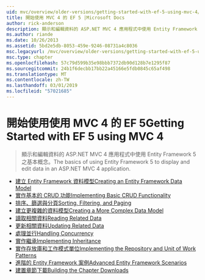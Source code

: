 ```yaml
---
uid: mvc/overview/older-versions/getting-started-with-ef-5-using-mvc-4/index
title: 開始使用 MVC 4 的 EF 5 |Microsoft Docs
author: rick-anderson
description: 顯示和編輯資料的 ASP.NET MVC 4 應用程式中使用 Entity Framework 5 之基本概念。
ms.author: riande
ms.date: 10/26/2013
ms.assetid: 5bd2e5db-8053-459e-9246-08731a4c8036
msc.legacyurl: /mvc/overview/older-versions/getting-started-with-ef-5-using-mvc-4
msc.type: chapter
ms.openlocfilehash: 57c79d599b35e98bbb7372db90d128b7e1295f87
ms.sourcegitcommit: 24b1f6decbb17bb22a45166e5fdb0845c65af498
ms.translationtype: MT
ms.contentlocale: zh-TW
ms.lasthandoff: 03/01/2019
ms.locfileid: "57021685"
---
```

<a name="getting-started-with-ef-5-using-mvc-4"></a><span data-ttu-id="fd4c6-103">開始使用使用 MVC 4 的 EF 5</span><span class="sxs-lookup"><span data-stu-id="fd4c6-103">Getting Started with EF 5 using MVC 4</span></span>
====================
> <span data-ttu-id="fd4c6-104">顯示和編輯資料的 ASP.NET MVC 4 應用程式中使用 Entity Framework 5 之基本概念。</span><span class="sxs-lookup"><span data-stu-id="fd4c6-104">The basics of using Entity Framework 5 to display and edit data in an ASP.NET MVC 4 application.</span></span>


- [<span data-ttu-id="fd4c6-105">建立 Entity Framework 資料模型</span><span class="sxs-lookup"><span data-stu-id="fd4c6-105">Creating an Entity Framework Data Model</span></span>](creating-an-entity-framework-data-model-for-an-asp-net-mvc-application.md)
- [<span data-ttu-id="fd4c6-106">實作基本的 CRUD 功能</span><span class="sxs-lookup"><span data-stu-id="fd4c6-106">Implementing Basic CRUD Functionality</span></span>](implementing-basic-crud-functionality-with-the-entity-framework-in-asp-net-mvc-application.md)
- [<span data-ttu-id="fd4c6-107">排序、篩選與分頁</span><span class="sxs-lookup"><span data-stu-id="fd4c6-107">Sorting, Filtering, and Paging</span></span>](sorting-filtering-and-paging-with-the-entity-framework-in-an-asp-net-mvc-application.md)
- [<span data-ttu-id="fd4c6-108">建立更複雜的資料模型</span><span class="sxs-lookup"><span data-stu-id="fd4c6-108">Creating a More Complex Data Model</span></span>](creating-a-more-complex-data-model-for-an-asp-net-mvc-application.md)
- [<span data-ttu-id="fd4c6-109">讀取相關資料</span><span class="sxs-lookup"><span data-stu-id="fd4c6-109">Reading Related Data</span></span>](reading-related-data-with-the-entity-framework-in-an-asp-net-mvc-application.md)
- [<span data-ttu-id="fd4c6-110">更新相關資料</span><span class="sxs-lookup"><span data-stu-id="fd4c6-110">Updating Related Data</span></span>](updating-related-data-with-the-entity-framework-in-an-asp-net-mvc-application.md)
- [<span data-ttu-id="fd4c6-111">處理並行</span><span class="sxs-lookup"><span data-stu-id="fd4c6-111">Handling Concurrency</span></span>](handling-concurrency-with-the-entity-framework-in-an-asp-net-mvc-application.md)
- [<span data-ttu-id="fd4c6-112">實作繼承</span><span class="sxs-lookup"><span data-stu-id="fd4c6-112">Implementing Inheritance</span></span>](implementing-inheritance-with-the-entity-framework-in-an-asp-net-mvc-application.md)
- [<span data-ttu-id="fd4c6-113">實作存放庫和工作模式單位</span><span class="sxs-lookup"><span data-stu-id="fd4c6-113">Implementing the Repository and Unit of Work Patterns</span></span>](implementing-the-repository-and-unit-of-work-patterns-in-an-asp-net-mvc-application.md)
- [<span data-ttu-id="fd4c6-114">進階的 Entity Framework 案例</span><span class="sxs-lookup"><span data-stu-id="fd4c6-114">Advanced Entity Framework Scenarios</span></span>](advanced-entity-framework-scenarios-for-an-mvc-web-application.md)
- [<span data-ttu-id="fd4c6-115">建置章節下載</span><span class="sxs-lookup"><span data-stu-id="fd4c6-115">Building the Chapter Downloads</span></span>](building-the-ef5-mvc4-chapter-downloads.md)
